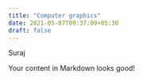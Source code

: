 ```yaml
---
title: "Computer graphics"
date: 2021-05-07T09:37:09+05:30
draft: false
---
```

Suraj

Your content in Markdown looks good!